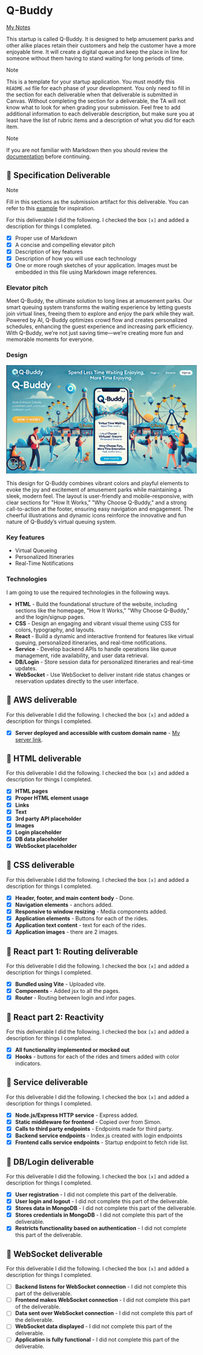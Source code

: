 # Q-Buddy

[My Notes](notes.md)

This startup is called Q-Buddy. It is designed to help amusement parks and other alike places retain their customers and help the customer have a more enjoyable time. It will create a digital queue and keep the place in line for someone without them having to stand waiting for long periods of time. 


> [!NOTE]
>  This is a template for your startup application. You must modify this `README.md` file for each phase of your development. You only need to fill in the section for each deliverable when that deliverable is submitted in Canvas. Without completing the section for a deliverable, the TA will not know what to look for when grading your submission. Feel free to add additional information to each deliverable description, but make sure you at least have the list of rubric items and a description of what you did for each item.

> [!NOTE]
>  If you are not familiar with Markdown then you should review the [documentation](https://docs.github.com/en/get-started/writing-on-github/getting-started-with-writing-and-formatting-on-github/basic-writing-and-formatting-syntax) before continuing.

## 🚀 Specification Deliverable

> [!NOTE]
>  Fill in this sections as the submission artifact for this deliverable. You can refer to this [example](https://github.com/webprogramming260/startup-example/blob/main/README.md) for inspiration.

For this deliverable I did the following. I checked the box `[x]` and added a description for things I completed.

- [x] Proper use of Markdown
- [x] A concise and compelling elevator pitch
- [x] Description of key features
- [x] Description of how you will use each technology
- [x] One or more rough sketches of your application. Images must be embedded in this file using Markdown image references.

### Elevator pitch

Meet Q-Buddy, the ultimate solution to long lines at amusement parks. Our smart queuing system transforms the waiting experience by letting guests join virtual lines, freeing them to explore and enjoy the park while they wait. Powered by AI, Q-Buddy optimizes crowd flow and creates personalized schedules, enhancing the guest experience and increasing park efficiency. With Q-Buddy, we’re not just saving time—we’re creating more fun and memorable moments for everyone.

### Design

![Q-Buddy](./Q-Buddy.JPG)


This design for Q-Buddy combines vibrant colors and playful elements to evoke the joy and excitement of amusement parks while maintaining a sleek, modern feel. The layout is user-friendly and mobile-responsive, with clear sections for "How It Works," "Why Choose Q-Buddy," and a strong call-to-action at the footer, ensuring easy navigation and engagement. The cheerful illustrations and dynamic icons reinforce the innovative and fun nature of Q-Buddy’s virtual queuing system.


### Key features

- Virtual Queueing
- Personalized Itineraries
- Real-Time Notifications

### Technologies

I am going to use the required technologies in the following ways.

- **HTML** - Build the foundational structure of the website, including sections like the homepage, "How It Works," "Why Choose Q-Buddy," and the login/signup pages.
- **CSS** - Design an engaging and vibrant visual theme using CSS for colors, typography, and layouts.
- **React** - Build a dynamic and interactive frontend for features like virtual queuing, personalized itineraries, and real-time notifications.
- **Service** - Develop backend APIs to handle operations like queue management, ride availability, and user data retrieval.
- **DB/Login** - Store session data for personalized itineraries and real-time updates.
- **WebSocket** - Use WebSocket to deliver instant ride status changes or reservation updates directly to the user interface.

## 🚀 AWS deliverable

For this deliverable I did the following. I checked the box `[x]` and added a description for things I completed.

- [x] **Server deployed and accessible with custom domain name** - [My server link](https://yourdomainnamehere.click).

## 🚀 HTML deliverable

For this deliverable I did the following. I checked the box `[x]` and added a description for things I completed.

- [x] **HTML pages** 
- [x] **Proper HTML element usage** 
- [x] **Links** 
- [x] **Text** 
- [x] **3rd party API placeholder** 
- [x] **Images** 
- [x] **Login placeholder** 
- [x] **DB data placeholder** 
- [x] **WebSocket placeholder**  

## 🚀 CSS deliverable

For this deliverable I did the following. I checked the box `[x]` and added a description for things I completed.

- [x] **Header, footer, and main content body** - Done.
- [x] **Navigation elements** - anchors added.
- [x] **Responsive to window resizing** - Media components added.
- [x] **Application elements** - Buttons for each of the rides.
- [x] **Application text content** - text for each of the rides.
- [x] **Application images** - there are 2 images.

## 🚀 React part 1: Routing deliverable

For this deliverable I did the following. I checked the box `[x]` and added a description for things I completed.

- [x] **Bundled using Vite** - Uploaded vite.
- [x] **Components** - Added jsx to all the pages.
- [x] **Router** - Routing between login and infor pages.

## 🚀 React part 2: Reactivity

For this deliverable I did the following. I checked the box `[x]` and added a description for things I completed.

- [x] **All functionality implemented or mocked out** 
- [x] **Hooks** - buttons for each of the rides and timers added with color indicators.

## 🚀 Service deliverable

For this deliverable I did the following. I checked the box `[x]` and added a description for things I completed.

- [x] **Node.js/Express HTTP service** - Express added.
- [x] **Static middleware for frontend** - Copied over from Simon.
- [x] **Calls to third party endpoints** - Endpoints made for third party.
- [x] **Backend service endpoints** - Index.js created with login endpoints
- [x] **Frontend calls service endpoints** - Startup endpoint to fetch ride list.

## 🚀 DB/Login deliverable

For this deliverable I did the following. I checked the box `[x]` and added a description for things I completed.

- [x] **User registration** - I did not complete this part of the deliverable.
- [x] **User login and logout** - I did not complete this part of the deliverable.
- [x] **Stores data in MongoDB** - I did not complete this part of the deliverable.
- [x] **Stores credentials in MongoDB** - I did not complete this part of the deliverable.
- [x] **Restricts functionality based on authentication** - I did not complete this part of the deliverable.

## 🚀 WebSocket deliverable

For this deliverable I did the following. I checked the box `[x]` and added a description for things I completed.

- [ ] **Backend listens for WebSocket connection** - I did not complete this part of the deliverable.
- [ ] **Frontend makes WebSocket connection** - I did not complete this part of the deliverable.
- [ ] **Data sent over WebSocket connection** - I did not complete this part of the deliverable.
- [ ] **WebSocket data displayed** - I did not complete this part of the deliverable.
- [ ] **Application is fully functional** - I did not complete this part of the deliverable.
